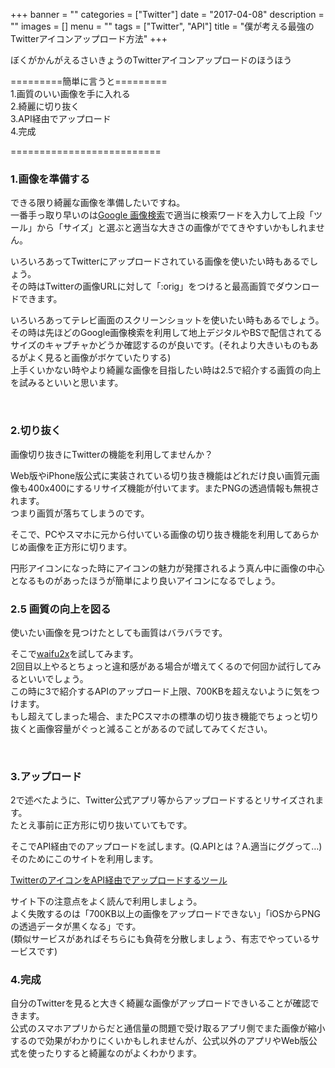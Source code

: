+++
banner = ""
categories = ["Twitter"]
date = "2017-04-08"
description = ""
images = []
menu = ""
tags = ["Twitter", "API"]
title = "僕が考える最強のTwitterアイコンアップロード方法"
+++

ぼくがかんがえるさいきょうのTwitterアイコンアップロードのほうほう

=========簡単に言うと=========  
1.画質のいい画像を手に入れる  
2.綺麗に切り抜く  
3.API経由でアップロード  
4.完成

==========================



<!--more-->


### 1.画像を準備する
できる限り綺麗な画像を準備したいですね。  
一番手っ取り早いのは[Google 画像検索](https://images.google.com/)で適当に検索ワードを入力して上段「ツール」から「サイズ」と選ぶと適当な大きさの画像がでてきやすいかもしれません。  

いろいろあってTwitterにアップロードされている画像を使いたい時もあるでしょう。  
その時はTwitterの画像URLに対して「:orig」をつけると最高画質でダウンロードできます。


いろいろあってテレビ画面のスクリーンショットを使いたい時もあるでしょう。  
その時は先ほどのGoogle画像検索を利用して地上デジタルやBSで配信されてるサイズのキャプチャかどうか確認するのが良いです。(それより大きいものもあるがよく見ると画像がボケていたりする)  
上手くいかない時やより綺麗な画像を目指したい時は2.5で紹介する画質の向上を試みるといいと思います。

 

### 2.切り抜く

画像切り抜きにTwitterの機能を利用してませんか？  

Web版やiPhone版公式に実装されている切り抜き機能はどれだけ良い画質元画像も400x400にするリサイズ機能が付いてます。またPNGの透過情報も無視されます。  
つまり画質が落ちてしまうのです。

そこで、PCやスマホに元から付いている画像の切り抜き機能を利用してあらかじめ画像を正方形に切ります。

円形アイコンになった時にアイコンの魅力が発揮されるよう真ん中に画像の中心となるものがあったほうが簡単により良いアイコンになるでしょう。

### 2.5 画質の向上を図る

使いたい画像を見つけたとしても画質はバラバラです。

そこで[waifu2x](http://waifu2x.udp.jp/index.ja.html)を試してみます。  
2回目以上やるとちょっと違和感がある場合が増えてくるので何回か試行してみるといいでしょう。  
この時に3で紹介するAPIのアップロード上限、700KBを超えないように気をつけます。  
もし超えてしまった場合、またPCスマホの標準の切り抜き機能でちょっと切り抜くと画像容量がぐっと減ることがあるので試してみてください。

 

### 3.アップロード

2で述べたように、Twitter公式アプリ等からアップロードするとリサイズされます。  
たとえ事前に正方形に切り抜いていてもです。

そこでAPI経由でのアップロードを試します。(Q.APIとは？A.適当にググって…)  
そのためにこのサイトを利用します。

[TwitterのアイコンをAPI経由でアップロードするツール](https://retrorocket.biz/upico/)

サイト下の注意点をよく読んで利用しましょう。  
よく失敗するのは「700KB以上の画像をアップロードできない」「iOSからPNGの透過データが黒くなる」です。  
(類似サービスがあればそちらにも負荷を分散しましょう、有志でやっているサービスです)  


### 4.完成

自分のTwitterを見ると大きく綺麗な画像がアップロードできいることが確認できます。  
公式のスマホアプリからだと通信量の問題で受け取るアプリ側でまた画像が縮小するので効果がわかりにくいかもしれませんが、公式以外のアプリやWeb版公式を使ったりすると綺麗なのがよくわかります。

 